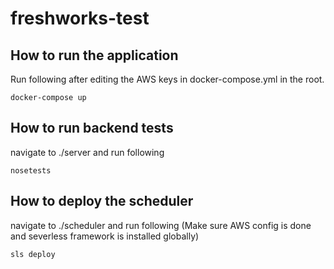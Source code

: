 # freshworks-test



## How to run the application

Run following after editing the AWS keys in docker-compose.yml in the root.

``` docker-compose up ```



## How to run backend tests

navigate to ./server and run following

`` nosetests ``


## How to deploy the scheduler

navigate to ./scheduler and run following (Make sure AWS config is done and severless framework is installed globally)

``sls deploy ``
